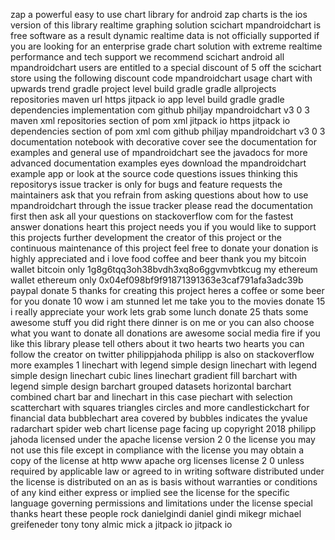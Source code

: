 zap a powerful easy to use chart library for android zap charts is the ios version of this library realtime graphing solution scichart mpandroidchart is free software as a result dynamic realtime data is not officially supported if you are looking for an enterprise grade chart solution with extreme realtime performance and tech support we recommend scichart android all mpandroidchart users are entitled to a special discount of 5 off the scichart store using the following discount code mpandroidchart usage chart with upwards trend gradle project level build gradle gradle allprojects repositories maven url https jitpack io app level build gradle gradle dependencies implementation com github philjay mpandroidchart v3 0 3 maven xml repositories section of pom xml jitpack io https jitpack io dependencies section of pom xml com github philjay mpandroidchart v3 0 3 documentation notebook with decorative cover see the documentation for examples and general use of mpandroidchart see the javadocs for more advanced documentation examples eyes download the mpandroidchart example app or look at the source code questions issues thinking this repositorys issue tracker is only for bugs and feature requests the maintainers ask that you refrain from asking questions about how to use mpandroidchart through the issue tracker please read the documentation first then ask all your questions on stackoverflow com for the fastest answer donations heart this project needs you if you would like to support this projects further development the creator of this project or the continuous maintenance of this project feel free to donate your donation is highly appreciated and i love food coffee and beer thank you my bitcoin wallet bitcoin only 1g8g6tqq3oh38bvdh3xq8o6ggvmvbtkcug my ethereum wallet ethereum only 0x04ef098bf9f91871391363e3caf791afa3adc39b paypal donate 5 thanks for creating this project heres a coffee or some beer for you donate 10 wow i am stunned let me take you to the movies donate 15 i really appreciate your work lets grab some lunch donate 25 thats some awesome stuff you did right there dinner is on me or you can also choose what you want to donate all donations are awesome social media fire if you like this library please tell others about it two hearts two hearts you can follow the creator on twitter philippjahoda philipp is also on stackoverflow more examples 1 linechart with legend simple design linechart with legend simple design linechart cubic lines linechart gradient fill barchart with legend simple design barchart grouped datasets horizontal barchart combined chart bar and linechart in this case piechart with selection scatterchart with squares triangles circles and more candlestickchart for financial data bubblechart area covered by bubbles indicates the yvalue radarchart spider web chart license page facing up copyright 2018 philipp jahoda licensed under the apache license version 2 0 the license you may not use this file except in compliance with the license you may obtain a copy of the license at http www apache org licenses license 2 0 unless required by applicable law or agreed to in writing software distributed under the license is distributed on an as is basis without warranties or conditions of any kind either express or implied see the license for the specific language governing permissions and limitations under the license special thanks heart these people rock danielgindi daniel gindi mikegr michael greifeneder tony tony almic mick a jitpack io jitpack io